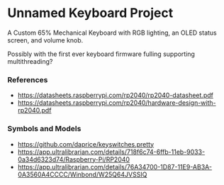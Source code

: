 # Unnamed Keyboard Project

A Custom 65% Mechanical Keyboard with RGB lighting, an OLED status screen, and volume knob.

Possibly with the first ever keyboard firmware fulling supporting multithreading?


### References

- https://datasheets.raspberrypi.com/rp2040/rp2040-datasheet.pdf
- https://datasheets.raspberrypi.com/rp2040/hardware-design-with-rp2040.pdf

### Symbols and Models
- https://github.com/daprice/keyswitches.pretty
- https://app.ultralibrarian.com/details/718f6c74-6ffb-11eb-9033-0a34d6323d74/Raspberry-Pi/RP2040
- https://app.ultralibrarian.com/details/76A34700-1D87-11E9-AB3A-0A3560A4CCCC/Winbond/W25Q64JVSSIQ

